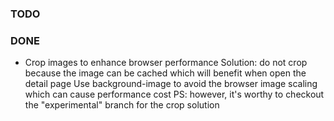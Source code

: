 ### TODO

### DONE
- Crop images to enhance browser performance
  Solution: do not crop because the image can be cached which will benefit when open the detail page
  Use background-image to avoid the browser image scaling which can cause performance cost
  PS: however, it's worthy to checkout the "experimental" branch for the crop solution
